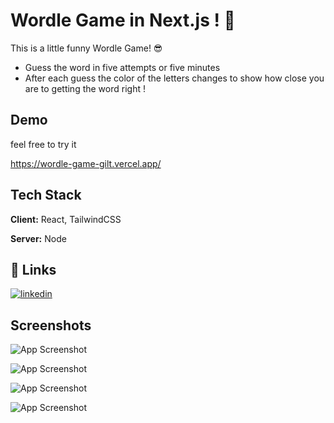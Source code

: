 
# Wordle Game in Next.js ! 🚀

This is a little funny Wordle Game! 😎

- Guess the word in five attempts or five minutes
- After each guess the color of the letters changes to show how close you are to getting the word right !


## Demo

feel free to try it

https://wordle-game-gilt.vercel.app/

## Tech Stack

**Client:** React, TailwindCSS

**Server:** Node


## 🔗 Links

[![linkedin](https://img.shields.io/badge/linkedin-0A66C2?style=for-the-badge&logo=linkedin&logoColor=white)](https://www.linkedin.com/in/gonzaloguaimas/)


## Screenshots

![App Screenshot](https://res.cloudinary.com/dhuc4dydz/image/upload/c_scale,w_233/v1677549011/wordle/Captura_de_pantalla_2023-02-27_224701_bp8dtz.png)

![App Screenshot](https://res.cloudinary.com/dhuc4dydz/image/upload/c_scale,w_233/v1677549063/wordle/Captura_de_pantalla_2023-02-27_225051_fjbhke.png)

![App Screenshot](https://res.cloudinary.com/dhuc4dydz/image/upload/c_scale,w_233/v1677549184/wordle/Captura_de_pantalla_2023-02-27_225250_no8gzv.png)

![App Screenshot](https://res.cloudinary.com/dhuc4dydz/image/upload/c_scale,w_233/v1677549184/wordle/Captura_de_pantalla_2023-02-27_225228_vtk79t.png)


